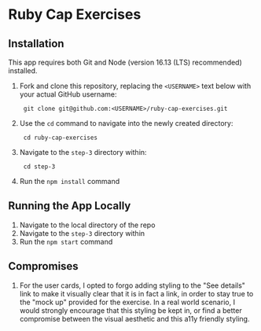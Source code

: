# Ruby Cap Exercises

## Installation

This app requires both Git and Node (version 16.13 (LTS) recommended) installed.

1. Fork and clone this repository, replacing the `<USERNAME>` text below with your actual GitHub username:

        git clone git@github.com:<USERNAME>/ruby-cap-exercises.git

3. Use the `cd` command to navigate into the newly created directory:

        cd ruby-cap-exercises

4. Navigate to the `step-3` directory within:

        cd step-3

5. Run the `npm install` command

## Running the App Locally

1. Navigate to the local directory of the repo
2. Navigate to the `step-3` directory within
3. Run the `npm start` command

## Compromises

1. For the user cards, I opted to forgo adding styling to the "See details" link to make it visually clear that it is in fact a link, in order to stay true to the "mock up" provided for the exercise. In a real world scenario, I would strongly encourage that this styling be kept in, or find a better compromise between the visual aesthetic and this a11y friendly styling.